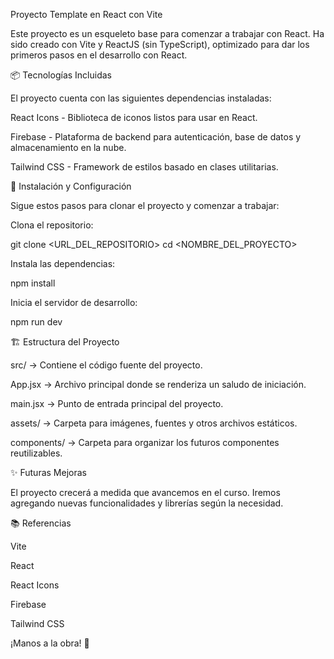 Proyecto Template en React con Vite

Este proyecto es un esqueleto base para comenzar a trabajar con React. Ha sido creado con Vite y ReactJS (sin TypeScript), optimizado para dar los primeros pasos en el desarrollo con React.

📦 Tecnologías Incluidas

El proyecto cuenta con las siguientes dependencias instaladas:

React Icons - Biblioteca de iconos listos para usar en React.

Firebase - Plataforma de backend para autenticación, base de datos y almacenamiento en la nube.

Tailwind CSS - Framework de estilos basado en clases utilitarias.

🚀 Instalación y Configuración

Sigue estos pasos para clonar el proyecto y comenzar a trabajar:

Clona el repositorio:

git clone <URL_DEL_REPOSITORIO>
cd <NOMBRE_DEL_PROYECTO>

Instala las dependencias:

npm install

Inicia el servidor de desarrollo:

npm run dev

🏗️ Estructura del Proyecto

src/ → Contiene el código fuente del proyecto.

App.jsx → Archivo principal donde se renderiza un saludo de iniciación.

main.jsx → Punto de entrada principal del proyecto.

assets/ → Carpeta para imágenes, fuentes y otros archivos estáticos.

components/ → Carpeta para organizar los futuros componentes reutilizables.

✨ Futuras Mejoras

El proyecto crecerá a medida que avancemos en el curso. Iremos agregando nuevas funcionalidades y librerías según la necesidad.

📚 Referencias

Vite

React

React Icons

Firebase

Tailwind CSS

¡Manos a la obra! 🚀